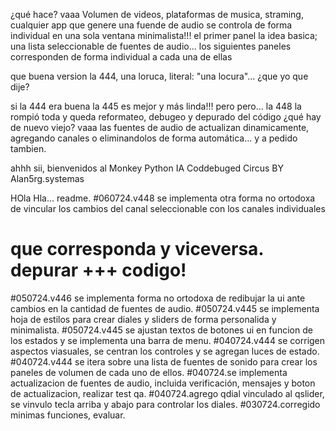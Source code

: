 ¿qué hace? vaaa 
Volumen de videos, plataformas de musica, straming, cualquier app que genere una fuende de audio
se controla de forma individual en una sola ventana minimalista!!!
el primer panel la idea basica; una lista seleccionable de fuentes de audio...
los siguientes paneles corresponden de forma individual a cada una de ellas

que buena version la 444, una loruca, literal: "una locura"...
¿que yo que dije?

si la 444 era buena la 445 es mejor y más linda!!!
pero pero... la 448 la rompió toda y queda reformateo, debugeo y depurado del código
¿qué hay de nuevo viejo? vaaa 
las fuentes de audio de actualizan dinamicamente, agregando canales o eliminandolos de forma automática...
y a pedido tambien. 

ahhh sii, bienvenidos al Monkey Python IA Coddebuged Circus BY Alan5rg.systemas

HOla Hla... readme.
#060724.v448 se implementa otra forma no ortodoxa de vincular los cambios del canal seleccionable con los canales individuales
#            que corresponda y viceversa.  depurar +++ codigo!
#050724.v446 se implementa forma no ortodoxa de redibujar la ui ante cambios en la cantidad de fuentes de audio.
#050724.v445 se implementa hoja de estilos para crear diales y sliders de forma personalida y minimalista.
#050724.v445 se ajustan textos de botones ui en funcion de los estados y se implementa una barra de menu.
#040724.v444 se corrigen aspectos viasuales, se centran los controles y se agregan luces de estado.
#040724.v444 se itera sobre una lista de fuentes de sonido para crear los paneles de volumen de cada uno de ellos.
#040724.se implementa actualizacion de fuentes de audio, incluida verificación, mensajes y boton de actualizacion, realizar test qa.
#040724.agrego qdial vinculado al qslider, se vinvulo tecla arriba y abajo para controlar los diales.
#030724.corregido minimas funciones, evaluar.
